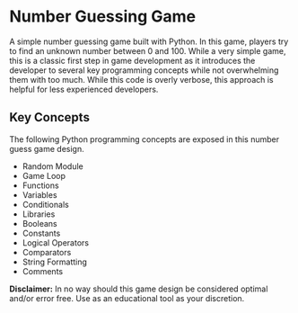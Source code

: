 # Number Guessing Game
A simple number guessing game built with Python. In this game, players try to find an unknown number between 0 and 100. While a very simple game, this is a classic first step in game development as it introduces the developer to several key programming concepts while not overwhelming them with too much. While this code is overly verbose, this approach is helpful for less experienced developers.

## Key Concepts
The following Python programming concepts are exposed in this number guess game design.
- Random Module
- Game Loop
- Functions
- Variables
- Conditionals
- Libraries
- Booleans
- Constants
- Logical Operators
- Comparators
- String Formatting
- Comments

**Disclaimer:** In no way should this game design be considered optimal and/or error free. Use as an educational tool as your discretion.